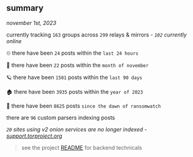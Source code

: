
## summary
_november 1st, 2023_

currently tracking `163` groups across `299` relays & mirrors - _`102` currently online_

⏲ there have been `24` posts within the `last 24 hours`

🦈 there have been `22` posts within the `month of november`

🪐 there have been `1501` posts within the `last 90 days`

🏚 there have been `3935` posts within the `year of 2023`

🦕 there have been `8625` posts `since the dawn of ransomwatch`

there are `96` custom parsers indexing posts

_`20` sites using v2 onion services are no longer indexed - [support.torproject.org](https://support.torproject.org/onionservices/v2-deprecation/)_

> see the project [README](https://github.com/joshhighet/ransomwatch#ransomwatch--) for backend technicals
